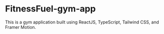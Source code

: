 # FitnessFuel-gym-app

This is a gym application built using ReactJS, TypeScript, Tailwind CSS, and Framer Motion.
